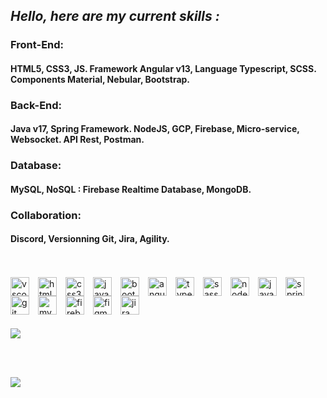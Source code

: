 
## *Hello, here are my current skills :*

### Front-End:
#### HTML5, CSS3, JS. Framework Angular v13, Language Typescript, SCSS. Components Material, Nebular, Bootstrap.

### Back-End:
#### Java v17, Spring Framework. NodeJS, GCP, Firebase, Micro-service, Websocket. API Rest, Postman.

### Database:
#### MySQL, NoSQL : Firebase Realtime Database, MongoDB.

### Collaboration:
#### Discord, Versionning Git, Jira, Agility.


<br></br>
<img align="left" style="padding-right:11px;" height="30px" alt="vscode" src="https://cdn.jsdelivr.net/gh/devicons/devicon/icons/vscode/vscode-original.svg" />
<img align="left" style="padding-right:11px;" height="30px" alt="html5" src="https://cdn.jsdelivr.net/gh/devicons/devicon/icons/html5/html5-original.svg" />
<img align="left" style="padding-right:11px;" height="30px" alt="css3" src="https://cdn.jsdelivr.net/gh/devicons/devicon/icons/css3/css3-original.svg" />
<img align="left" style="padding-right:11px;" height="30px" alt="javascript" src="https://cdn.jsdelivr.net/gh/devicons/devicon/icons/javascript/javascript-original.svg" />
<img align="left" style="padding-right:11px;" height="30px" alt="bootstrap" src="https://cdn.jsdelivr.net/gh/devicons/devicon/icons/bootstrap/bootstrap-original.svg" />
<img align="left" style="padding-right:11px;" height="30px" alt="angular" src="https://cdn.jsdelivr.net/gh/devicons/devicon/icons/angularjs/angularjs-original.svg" />
<img align="left" style="padding-right:11px;" height="30px" alt="typescript" src="https://cdn.jsdelivr.net/gh/devicons/devicon/icons/typescript/typescript-original.svg" />
<img align="left" style="padding-right:11px;" height="30px" alt="sass" src="https://cdn.jsdelivr.net/gh/devicons/devicon/icons/sass/sass-original.svg" />
<img align="left" style="padding-right:11px;" height="30px" alt="nodejs" src="https://cdn.jsdelivr.net/gh/devicons/devicon/icons/nodejs/nodejs-original.svg" />
<img align="left" style="padding-right:11px;" height="30px" alt="java" src="https://cdn.jsdelivr.net/gh/devicons/devicon/icons/java/java-original.svg" />
<img align="left" style="padding-right:11px;" height="30px" alt="spring" src="https://cdn.jsdelivr.net/gh/devicons/devicon/icons/spring/spring-original.svg" />
<img align="left" style="padding-right:11px;" height="30px" alt="git" src="https://cdn.jsdelivr.net/gh/devicons/devicon/icons/git/git-original.svg" />
<img align="left" style="padding-right:11px;" height="30px" alt="mysql" src="https://cdn.jsdelivr.net/gh/devicons/devicon/icons/mysql/mysql-original.svg" />
<img align="left" style="padding-right:11px;" height="30px" alt="firebase" src="https://cdn.jsdelivr.net/gh/devicons/devicon/icons/firebase/firebase-plain.svg" />
<img align="left" style="padding-right:11px;" height="30px" alt="figma" src="https://cdn.jsdelivr.net/gh/devicons/devicon/icons/figma/figma-original.svg" />
<img align="left" style="padding-right:11px;" height="30px" alt="jira" src="https://cdn.jsdelivr.net/gh/devicons/devicon/icons/jira/jira-original.svg" />
<br></br>
<br></br>

<a href="https://github.com/anuraghazra/github-readme-stats" >
  <picture>
  <source media="(prefers-color-scheme: dark)" srcset="https://github-readme-stats.vercel.app/api?username=nicolashornuel&show_icons=true&include_all_commits=true&show_owner=false&hide=contribs&theme=dark">
  <source media="(prefers-color-scheme: light)" srcset="https://github-readme-stats.vercel.app/api?username=nicolashornuel&show_icons=true&include_all_commits=true&show_owner=false&hide=contribs">
  <img src="https://github-readme-stats.vercel.app/api?username=nicolashornuel&show_icons=true&include_all_commits=true&show_owner=false&hide=contribs">
</picture>
</a>

  <br></br>
  
  <a href="https://github.com/anuraghazra/github-readme-stats">
    <picture>
  <source media="(prefers-color-scheme: dark)" srcset="https://github-readme-stats.vercel.app/api/top-langs/?username=nicolashornuel&layout=compact&theme=dark">
  <source media="(prefers-color-scheme: light)" srcset="https://github-readme-stats.vercel.app/api/top-langs/?username=nicolashornuel&layout=compact">
  <img src="https://github-readme-stats.vercel.app/api/top-langs/?username=nicolashornuel&layout=compact">
</picture>
  </a>
  


